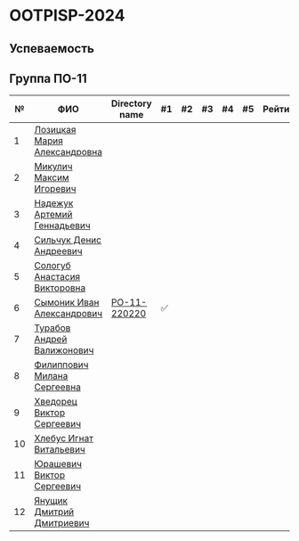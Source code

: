 # OOTPISP-2024

## Успеваемость

## Группа ПО-11

| №   | ФИО |  Directory name  | #1 | #2  | #3  | #4  | #5 | Рейтинг | Амбиции | Реальность |
| --- | ---| --- | ---| --- | --- | --- | --- | --- | --- | --- |
| 1  | [Лозицкая Мария Александровна](https://github.com/MariLoz)| | | | | | | | | |
| 2   | [Микулич Максим Игоревич](https://github.com/Perhewz-Hellcat)| | | | | | | |8|0|
| 3   | [Надежук Артемий Геннадьевич](https://github.com/Artem646)| | | | | | | |9|0|
| 4   | [Сильчук Денис Андреевич](https://github.com/yeazyyy)| | | | | | | | | |
| 5   | [Сологуб Анастасия Викторовна](https://github.com/nastyasolo)| | | | | | | |9|0|
| 6   | [Сымоник Иван Александрович](https://github.com/DOXECEES)| [PO-11-220220](./trunk/po0_220220/) | ✅ | | | | | |10|4|
| 7   | [Турабов Андрей Валижонович](https://github.com/Andrey-Turabov)| | | | | | | |10|0|
| 8   | [Филиппович Милана Сергеевна](https://github.com/miilanafil)| | | | | | | |8|0|
| 9   | [Хведорец Виктор Сергеевич](https://github.com/ViktorKhvedorets)| | | | | | | |9|0|
| 10  | [Хлебус Игнат Витальевич](https://github.com/ignat121235)| | | | | | | | | |
| 11  | [Юрашевич Виктор Сергеевич](https://github.com/VictorYrman)| | | | | | | |10|0|
| 12  | [Янущик Дмитрий Дмитриевич](https://github.com/DimaYanuschik)| | | | | | | |9|0|
